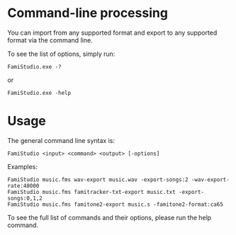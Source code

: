 # Command-line processing

You can import from any supported format and export to any supported format via the command line.

To see the list of options, simply run:

    FamiStudio.exe -?
    
or 

    FamiStudio.exe -help
    
# Usage

The general command line syntax is:

    FamiStudio <input> <command> <output> [-options]

Examples:

    FamiStudio music.fms wav-export music.wav -export-songs:2 -wav-export-rate:48000
    FamiStudio music.fms famitracker-txt-export music.txt -export-songs:0,1,2
    FamiStudio music.fms famitone2-export music.s -famitone2-format:ca65

To see the full list of commands and their options, please run the help command.














































































































































































































































































